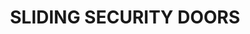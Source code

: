---
title: " SLIDING SECURITY DOORS"
slidingDoorsHead: "SLIDING SECURITY DOORS"
slidingDoorsHead1: "Open up. Uncompromise."
slidingPara: "TENTUFF Sliding Security Doors provide security retrofitted to your existing sliding glass doors. Slide left to right, right to left or walk out in the centre. When kept closed and locked with the 3-point locking system, it keeps thugs and bugs out, but allows the fresh air in and gives you a seamless view of the outdoors."
slidingDoorsHead1: "Movement in a Sliding Security Door"
---